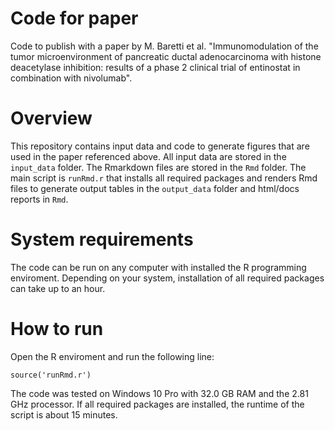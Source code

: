 # Code for paper

Code to publish with a paper by M. Baretti et al. "Immunomodulation of the tumor microenvironment of pancreatic ductal adenocarcinoma with histone deacetylase inhibition: results of a phase 2 clinical trial of entinostat in combination with nivolumab".

# Overview

This repository contains input data and code to generate figures that are used in the paper referenced above. All input data are stored in the `input_data` folder. The Rmarkdown files are stored in the `Rmd` folder. The main script is `runRmd.r` that installs all required packages and renders Rmd files to generate output tables in the `output_data` folder and html/docs reports in `Rmd`. 

# System requirements

The code can be run on any computer with installed the R programming enviroment. Depending on your system, installation of all required packages can take up to an hour.

# How to run

Open the R enviroment and run the following line:

```
source('runRmd.r')

```
The code was tested on Windows 10 Pro with 32.0 GB RAM and the 2.81 GHz processor. If all required packages are installed, the runtime of the script is about 15 minutes. 
